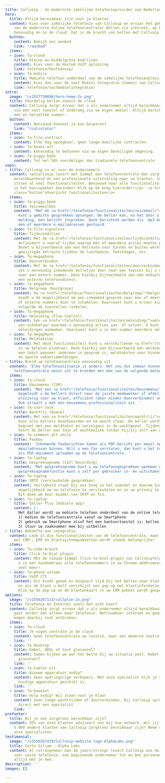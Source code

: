 ```yaml
---
title: Callvoip - de modernste zakelijke telefonieprovider van Nederland
hero:
  title: Altijd bereikbaar zijn voor je klanten
  content: Kies voor zakelijke telefonie van Callvoip en ervaar het gebruiksgemak
    van de modernste online telefooncentrale! Bellen via internet, op kantoor en onderweg.
    Eenvoudig én in de cloud. Dat is de kracht van bellen met Callvoip.
  button:
    content: Bekijk ons aanbod
    link: "/aanbod"
  items:
  - icon: fa-cloud
    title: Kleine en middelgrote bedrijven
    content: Kies voor de Hosted VoIP oplossing
    link: telefonie/hostedvoip/
  - icon: fa-mobile
    title: Mobiele telefoon onderdeel van de zakelijke telefonieoplossing?
    content: Kies dan voor de Vast Mobiel Integratie (Vamos) van Callvoip!
    link: telefonie/vastmobielintegratie/
intro:
  image: "/v1557750090/hero-home-2x.png"
  title: Voordelig bellen vanuit de cloud
  content: Callvoip zorgt ervoor dat u als ondernemer altijd bereikbaar bent. Op kantoor
    via een vast toestel of onderweg via uw eigen mobiel. Altijd bereikbaar zijn op
    één en hetzelfde nummer.
  button:
    content: Benieuwd hoeveel je kan besparen?
    link: "/calculator"
  items:
  - icon: fa-file-contract
    content: Elke dag opzegbaar, geen lange moeilijke contracten.
  - icon: fa-boxes-alt
    content: Eenvoudig te bedienen via uw eigen beveiligde omgeving.
  - icon: fa-piggy-bank
    content: Tot wel 50% voordeliger dan tradionele telefooncentrale
usps:
- title: Callvoip is er voor de ondernemers
  content: <p>Callvoip levert met Simmpl een telefooncentrale dat zorgt voor optimale
    bereikbaarheid én een professionele uitstraling naar uw klanten. In het basispakket
    zitten al veel functionaliteiten. Benieuwd naar alle functionaliteiten die zich
    in het basispakket bevinden? Klik op de knop hieronder!</p>  <a href="/overons/team"
    class="button">Overzicht functionaliteiten</a>
  items:
  - icon: fa-piggy-bank
    title: Voicemailbox
    content: 'Met de <a href="/telefonie/functionaliteiten/voicemail/">voicemailbox</a>
      kunt u gemiste gesprekken opvangen. De beller kan, na het door u ingestelde
      melding, een bericht inspreken. Deze berichten worden als .mp3-bestand naar
      één of meerdere e-mailadressen gestuurd. '
  - icon: fa-file-signature
    title: Tijdscondities
    content: Met de <a href="/telefonie/functionaliteiten/tijdsconditie/">tijdsconditie-app</a>
      definieert u vooraf tijden waarop één of meerdere acties moeten plaatsvinden.
      Denkt u bijvoorbeeld aan een belroute voor binnen en buiten werktijd of een
      gewijzigde belroute tijdens de lunchpauze, feestdagen, etc.
  - icon: fa-megaphone
    title: Doorverbinden
    content: Met de <a href="/telefonie/functionaliteiten/doorverbinden/">doorverbinden-app</a>
      zet u eenvoudig inkomende belletjes door naar een toestel bij u op kantoor of
      naar een extern nummer. Denk hierbij bijvoorbeeld aan een mobiele telefoon of
      een externe telefoondienst.
  - icon: fa-megaphone
    title: Belgroep (Huntgroup)
    content: De <a href="/telefonie/functionaliteiten/belgroep/">belgroep-app</a>
      biedt u de mogelijkheid om een inkomend gesprek naar één of meerdere interne
      of externe nummers door te schakelen. Daarnaast kunt u ervoor kiezen in welke
      volgorde de toestellen rinkelen.
  - icon: fa-megaphone
    title: Omleiding (Flow Control)
    content: Een <a href="/telefonie/functionaliteiten/omleiding/">omleiding</a> is
      een schakelaar waarmee u eenvoudig acties aan- of uitzet. U kunt voor elk nummer
      omleidingen aanmaken. Daarnaast kunt u in één nummer meerdere omleidingen plaatsen.
  - icon: fa-megaphone
    title: Meldteksten
    content: Met deze functionaliteit kunt u verschillende <a href="/telefonie/functionaliteiten/meldteksten/">meldtekst</a>
      in uw belplan plaatsen. Denk hierbij aan bijvoorbeeld een welkomst-meldtekst,
      een tekst wanneer iedereen in gesprek is, meldteksten voor binnen & buiten werktijd
      en aparte vakantiemeldingen.
- title: Breid uw telefooncentrale eenvoudig uit
  content: 'Elke telefoniesituatie is anders. Het zou dus zomaar kunnen dat u de basis
    telefooncentrale wenst uit te breiden met één van de volgende betaalde functionaliteiten:'
  items:
  - icon: fa-cloud
    title: Keuzemenu (IVR)
    content: 'Met een <a href="/telefonie/functionaliteiten/keuzemenu/">keuzemenu</a>
      begeleidt u de bellers direct naar de juiste medewerker of afdeling. Professioneel,
      plezierig voor uw klant, efficiënt (door minder doorverbinden) en kortere gesprekken.
      Ook straalt u met een keuzemenu professionaliteit uit. '
  - icon: fa-user-lock
    title: Wachtrij (Queue)
    content: Met een <a href="/telefonie/functionaliteiten/wachtrij/">wachtrij</a>
      kunt alle bellers beantwoorden en te woord staan. De beller wordt bijvoorbeeld
      begroet met een meldtekst en vervolgens in de wachtgezet. Tijdens deze wachtperiode
      hoort de beller een toon of wachtmuziek totdat hij/zij zelf aan de beurt is.
  - icon: fa-comment-alt-smile
    title: Faxbox
    content: 'Inkomende faxberichten komen als PDF-bericht per email op één of meer
      emailadressen binnen. Wilt u een fax versturen, dan kunt u het te faxen bestand
      als PDF-document uploaden op de telefooncentrale. '
  - icon: fa-laptop
    title: Gespreksopname (Call Recording)
    content: 'Met gespreksopname kunt u uw telefoongesprekken opnemen en terugluisteren.De
      gespreksopnamefunctie kunt u zelf per gebruiker in- en uitschakelen. '
  - icon: fa-laptop
    title: SRTP (versleutelde gesprekken)
    content: Veiligheid staat bij ons hoog in het vaandel en daarom bieden wij de
      mogelijkheid om uw telefonie te versleutelen en zo uw privacy te waarborgen.
      Dit doen we door middel van SRTP en TLS.
  - icon: fa-laptop
    title: Qaller Plus (mobiele app)
    content: |-
      Met Qaller wordt uw mobiele telefoon onderdeel van de online telefooncentrale:
      1) bedien de telefooncentrale vanaf uw Smartphone
      2) gebruik uw Smartphone alsof het een kantoortoestel is: bellen en gebeld worden.
      3) stuur uw zaaknummer mee bij uitbellen
- title: Behoefte aan integratie
  content: Leuk al die functionaliteiten van de telefooncentrale, maar integratie
    met CRM-, ERP en klantsysteempakketten wordt steeds belangrijker
  items:
  - icon: fa-code-branch
    title: Click-to-Dial plugin
    content: Met de nieuwe Simmpl Click-to-Dial-plugin van CallvoipTelefonie maakt
      u in een handomdraai alle telefoonnummers in uw Chrome webbrowser klikbaar én
      veel meer!
  - icon: fa-phone-volume
    title: VoIP CTI
    content: Dit biedt gemak en bespaart tijd bij het bellen naar klanten (Click-to-Dial),
      en als de klant u belt verschijnt een pop-up met klantinformatie op uw scherm.
      Klik op de pop-up en de klantenkaart in uw CRM pakket wordt geopend.
options:
  image: "/v1556267113/callplan-2x.png"
  title: Telefonie en Internet zoals het echt hoort
  content: Callvoip zorgt ervoor dat u als ondernemer altijd bereikbaar bent, dat
    gaat verder dan alleen maar telefonie. Betrouwbaar internet en goede apparatuur
    mogen daarbij niet ontbreken.
  items:
  - icon: fa-cloud
    title: Je eigen centrale in de cloud
    content: Geen telefooncentrale op locatie, maar een moderne centrale in de cloud.
    link: ''
  - icon: fa-desktop
    title: Kabel, ADSL of toch glasvezel?
    content: Samen kijken we wat het beste bij uw situatie past. Kabel, ADSL of toch
      glasvezel?
    link: ''
  - icon: fa-tablet-alt
    title: Nieuwe apparatuur nodig?
    content: Geen opdringerige verkopers. Met onze specialist kijk je samen of je
      huidige apparatuur geschikt is.
    link: ''
  - icon: fa-headset
    title: Hulp nodig? Wij staan voor je klaar
    content: Geen lange wachttijden of doorverbinden. Bij Callvoip spreek je altijd
      direct met een specialist.
    link: ''
prefooter:
  title: Wil je ook zorgeloos bereikbaar zijn?
  content: 95% van onze klanten adviseert ons bij hun netwerk. Wil jij ook net zoals
    5.000 andere klanten van Callvoip zorgeloos bereikbaar zijn? Neem contact op met
    onze specialisten.
testimonial:
  image: "/v1556267419/Callvoip-website-logo-AlphaLabs.png"
  title: Carlo Giliam - Alpha Labs
  content: Al <strong>meer dan 10 jaar</strong> levert CallVoip ons de benodigde oplossingen
    voor vaste telefonie. Van beginnende ondernemer tot en met personeel; ze denken
    altijd met je mee.
description: ''
images: []

---
```

